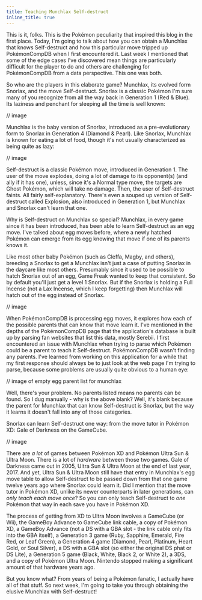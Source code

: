 ```yaml
---
title: Teaching Munchlax Self-destruct
inline_title: true
---
```


This is it, folks. This is the Pokémon peculiarity that inspired this blog in the first place. Today, I'm going to talk about how you can obtain a Munchlax that knows Self-destruct and how this particular move tripped up PokémonCompDB when I first encountered it. Last week I mentioned that some of the edge cases I've discovered mean things are particularly difficult for the player to do and others are challenging for PokémonCompDB from a data perspective. This one was both.

So who are the players in this elaborate game? Munchlax, its evolved form Snorlax, and the move Self-destruct. Snorlax is a classic Pokémon I'm sure many of you recognize from all the way back in Generation 1 (Red & Blue). Its laziness and penchant for sleeping all the time is well known:

// image

Munchlax is the baby version of Snorlax, introduced as a pre-evolutionary form to Snorlax in Generation 4 (Diamond & Pearl). Like Snorlax, Munchlax is known for eating a lot of food, though it's not usually characterized as being quite as lazy:

// image

Self-destruct is a classic Pokémon move, introduced in Generation 1. The user of the move explodes, doing a lot of damage to its opponent(s) (and ally if it has one), unless, since it's a Normal type move, the targets are Ghost Pokémon, which will take no damage. Then, the user of Self-destruct faints. All fairly self-explanatory. There's even a souped up version of Self-destruct called Explosion, also introduced in Generation 1, but Munchlax and Snorlax can't learn that one.

Why is Self-destruct on Munchlax so special? Munchlax, in every game since it has been introduced, has been able to learn Self-destruct as an egg move. I've talked about egg moves before, where a newly hatched Pokémon can emerge from its egg knowing that move if one of its parents knows it.

Like most other baby Pokémon (such as Cleffa, Magby, and others), breeding a Snorlax to get a Munchlax isn't just a case of putting Snorlax in the daycare like most others. Presumably since it used to be possible to hatch Snorlax out of an egg, Game Freak wanted to keep that consistent. So by default you'll just get a level 1 Snorlax. But if the Snorlax is holding a Full Incense (not a Lax Incense, which I keep forgetting) then Munchlax will hatch out of the egg instead of Snorlax.

// image

When PokémonCompDB is processing egg moves, it explores how each of the possible parents that can know that move learn it. I've mentioned in the depths of the PokémonCompDB page that the application's database is built up by parsing fan websites that list this data, mostly Serebii. I first encountered an issue with Munchlax when trying to parse which Pokémon could be a parent to teach it Self-destruct. PokémonCompDB wasn't finding any parents. I've learned from working on this application for a while that my first response should always be to just look at the web page I'm trying to parse, because some problems are usually quite obvious to a human eye:

// image of empty egg parent list for munchlax

Well, there's your problem. No parents listed means no parents can be found. So I dug manually - why is the above blank? Well, it's blank because the parent for Munchlax that can know Self-destruct is Snorlax, but the way it learns it doesn't fall into any of those categories.

Snorlax can learn Self-destruct one way: from the move tutor in Pokémon XD: Gale of Darkness on the GameCube.

// image

There are *a lot* of games between Pokémon XD and Pokémon Ultra Sun & Ultra Moon. There is a lot of *hardware* between those two games. Gale of Darkness came out in 2005, Ultra Sun & Ultra Moon at the end of last year, 2017. And yet, Ultra Sun & Ultra Moon still have that entry in Munchlax's egg move table to allow Self-destruct to be passed down from that one game twelve years ago where Snorlax could learn it. Did I mention that the move tutor in Pokémon XD, unlike its newer counterparts in later generations, can *only teach each move once*? So you can only teach Self-destruct to *one* Pokémon that way in each save you have in Pokémon XD.

The process of getting from XD to Ultra Moon involves a GameCube (or Wii), the GameBoy Advance to GameCube link cable, a copy of Pokémon XD, a GameBoy Advance (not a DS with a GBA slot - the link cable only fits into the GBA itself), a Generation 3 game (Ruby, Sapphire, Emerald, Fire Red, or Leaf Green), a Generation 4 game (Diamond, Pearl, Platinum, Heart Gold, or Soul Silver), a DS with a GBA slot (so either the original DS phat or DS Lite), a Generation 5 game (Black, White, Black 2, or White 2), a 3DS, and a copy of Pokémon Ultra Moon. Nintendo stopped making a significant amount of that hardware years ago.

But you know what? From years of being a Pokémon fanatic, I actually have all of that stuff. So next week, I'm going to take you through obtaining the elusive Munchlax with Self-destruct!